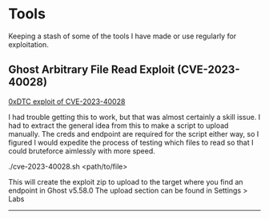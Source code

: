 # Tools
Keeping a stash of some of the tools I have made or use regularly for exploitation.

## Ghost Arbitrary File Read Exploit (CVE-2023-40028)
[0xDTC exploit of CVE-2023-40028](https://github.com/0xDTC/Ghost-5.58-Arbitrary-File-Read-CVE-2023-40028/blob/master/CVE-2023-40028)

I had trouble getting this to work, but that was almost certainly a skill issue. I had to extract the general idea from this to
make a script to upload manually. The creds and endpoint are required for the script either way, so I figured I would expedite
the process of testing which files to read so that I could bruteforce aimlessly with more speed.

./cve-2023-40028.sh <path/to/file>

This will create the exploit zip to upload to the target where you find an endpoint in Ghost v5.58.0
The upload section can be found in Settings > Labs

***

